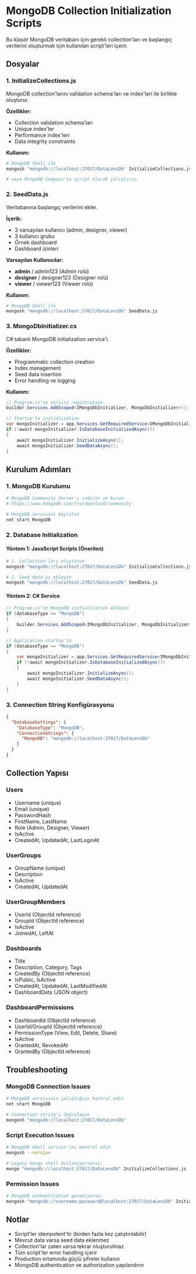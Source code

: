 # MongoDB Collection Initialization Scripts

Bu klasör MongoDB veritabanı için gerekli collection'ları ve başlangıç verilerini oluşturmak için kullanılan script'leri içerir.

## Dosyalar

### 1. InitializeCollections.js
MongoDB collection'larını validation schema'ları ve index'leri ile birlikte oluşturur.

**Özellikler:**
- Collection validation schema'ları
- Unique index'ler
- Performance index'leri
- Data integrity constraints

**Kullanım:**
```bash
# MongoDB Shell ile
mongosh "mongodb://localhost:27017/DataLensDb" InitializeCollections.js

# veya MongoDB Compass'ta script olarak çalıştırın
```

### 2. SeedData.js
Veritabanına başlangıç verilerini ekler.

**İçerik:**
- 3 varsayılan kullanıcı (admin, designer, viewer)
- 3 kullanıcı grubu
- Örnek dashboard
- Dashboard izinleri

**Varsayılan Kullanıcılar:**
- **admin** / admin123 (Admin rolü)
- **designer** / designer123 (Designer rolü)
- **viewer** / viewer123 (Viewer rolü)

**Kullanım:**
```bash
# MongoDB Shell ile
mongosh "mongodb://localhost:27017/DataLensDb" SeedData.js
```

### 3. MongoDbInitializer.cs
C# tabanlı MongoDB initialization service'i.

**Özellikler:**
- Programmatic collection creation
- Index management
- Seed data insertion
- Error handling ve logging

**Kullanım:**
```csharp
// Program.cs'te service registration
builder.Services.AddScoped<IMongoDbInitializer, MongoDbInitializer>();

// Startup'ta initialization
var mongoInitializer = app.Services.GetRequiredService<IMongoDbInitializer>();
if (!await mongoInitializer.IsDatabaseInitializedAsync())
{
    await mongoInitializer.InitializeAsync();
    await mongoInitializer.SeedDataAsync();
}
```

## Kurulum Adımları

### 1. MongoDB Kurulumu
```bash
# MongoDB Community Server'ı indirin ve kurun
# https://www.mongodb.com/try/download/community

# MongoDB servisini başlatın
net start MongoDB
```

### 2. Database Initialization

#### Yöntem 1: JavaScript Scripts (Önerilen)
```bash
# 1. Collection'ları oluşturun
mongosh "mongodb://localhost:27017/DataLensDb" InitializeCollections.js

# 2. Seed data'yı ekleyin
mongosh "mongodb://localhost:27017/DataLensDb" SeedData.js
```

#### Yöntem 2: C# Service
```csharp
// Program.cs'te MongoDB initialization ekleyin
if (databaseType == "MongoDB")
{
    builder.Services.AddScoped<IMongoDbInitializer, MongoDbInitializer>();
}

// Application startup'ta
if (databaseType == "MongoDB")
{
    var mongoInitializer = app.Services.GetRequiredService<IMongoDbInitializer>();
    if (!await mongoInitializer.IsDatabaseInitializedAsync())
    {
        await mongoInitializer.InitializeAsync();
        await mongoInitializer.SeedDataAsync();
    }
}
```

### 3. Connection String Konfigürasyonu
```json
{
  "DatabaseSettings": {
    "DatabaseType": "MongoDB",
    "ConnectionStrings": {
      "MongoDB": "mongodb://localhost:27017/DataLensDb"
    }
  }
}
```

## Collection Yapısı

### Users
- Username (unique)
- Email (unique)
- PasswordHash
- FirstName, LastName
- Role (Admin, Designer, Viewer)
- IsActive
- CreatedAt, UpdatedAt, LastLoginAt

### UserGroups
- GroupName (unique)
- Description
- IsActive
- CreatedAt, UpdatedAt

### UserGroupMembers
- UserId (ObjectId reference)
- GroupId (ObjectId reference)
- IsActive
- JoinedAt, LeftAt

### Dashboards
- Title
- Description, Category, Tags
- CreatedBy (ObjectId reference)
- IsPublic, IsActive
- CreatedAt, UpdatedAt, LastModifiedAt
- DashboardData (JSON object)

### DashboardPermissions
- DashboardId (ObjectId reference)
- UserId/GroupId (ObjectId reference)
- PermissionType (View, Edit, Delete, Share)
- IsActive
- GrantedAt, RevokedAt
- GrantedBy (ObjectId reference)

## Troubleshooting

### MongoDB Connection Issues
```bash
# MongoDB servisinin çalıştığını kontrol edin
net start MongoDB

# Connection string'i doğrulayın
mongosh "mongodb://localhost:27017/DataLensDb"
```

### Script Execution Issues
```bash
# MongoDB Shell version'ını kontrol edin
mongosh --version

# Legacy mongo shell kullanıyorsanız:
mongo "mongodb://localhost:27017/DataLensDb" InitializeCollections.js
```

### Permission Issues
```bash
# MongoDB authentication gerekiyorsa:
mongosh "mongodb://username:password@localhost:27017/DataLensDb" InitializeCollections.js
```

## Notlar

- Script'ler idempotent'tir (birden fazla kez çalıştırılabilir)
- Mevcut data varsa seed data eklenmez
- Collection'lar zaten varsa tekrar oluşturulmaz
- Tüm script'ler error handling içerir
- Production ortamında güçlü şifreler kullanın
- MongoDB authentication ve authorization yapılandırın